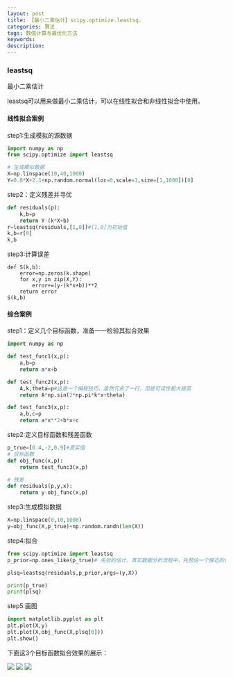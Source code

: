 ```yaml
---
layout: post
title: 【最小二乘估计】scipy.optimize.leastsq.
categories: 算法
tags: 数值计算与最优化方法
keywords:
description:
---
```

### leastsq
最小二乘估计  

leastsq可以用来做最小二乘估计，可以在线性拟合和非线性拟合中使用。  

#### 线性拟合案例

step1:生成模拟的源数据  
```py
import numpy as np
from scipy.optimize import leastsq

# 生成模拟数据
X=np.linspace(10,40,1000)
Y=0.8*X+2.1+np.random.normal(loc=0,scale=1,size=[1,1000])[0]
```

step2：定义残差并寻优
```py
def residuals(p):
    k,b=p
    return Y-(k*X+b)
r=leastsq(residuals,[1,0])#[1,0]为初始值
k,b=r[0]
k,b
```

step3:计算误差
```
def S(k,b):
    error=np.zeros(k.shape)
    for x,y in zip(X,Y):
        error+=(y-(k*x+b))**2
    return error
S(k,b)
```

#### 综合案例

step1：定义几个目标函数，准备一一检验其拟合效果  

```py
import numpy as np

def test_func1(x,p):
    a,b=p
    return a*x+b

def test_func2(x,p):
    A,k,theta=p#这是一个编程技巧，虽然冗余了一行，但是可读性极大提高
    return A*np.sin(2*np.pi*k*x+theta)

def test_func3(x,p):
    a,b,c=p
    return a*x**2+b*x+c

```

step2:定义目标函数和残差函数
```py
p_true=[0.4,-2,0.9]#真实值
# 目标函数
def obj_func(x,p):
    return test_func3(x,p)

# 残差
def residuals(p,y,x):
    return y-obj_func(x,p)
```

step3:生成模拟数据  
```py
X=np.linspace(0,10,1000)
y=obj_func(X,p_true)+np.random.randn(len(X))


```

step4:拟合
```py
from scipy.optimize import leastsq
p_prior=np.ones_like(p_true)# 先验的估计，真实数据分析流程中，先预估一个接近的值。这里为了测试效果，先验设定为1

plsq=leastsq(residuals,p_prior,args=(y,X))

print(p_true)
print(plsq)
```

step5:画图
```py
import matplotlib.pyplot as plt
plt.plot(X,y)
plt.plot(X,obj_func(X,plsq[0]))
plt.show()
```


下面这3个目标函数拟合效果的展示：  

<img src='http://www.guofei.site/public/postimg/fun1.png'>
<img src='http://www.guofei.site/public/postimg/fun2.png'>
<img src='http://www.guofei.site/public/postimg/fun3.png'>

